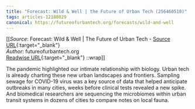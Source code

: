 ```yaml
---
title: "Forecast: Wild & Well | the Future of Urban Tech (256460510)"
tags: articles-12188029
canonical: https://futureofurbantech.org/forecasts/wild-and-well
---
```


[[_Source_: Forecast: Wild & Well | The Future of Urban Tech - [Source URL](https://futureofurbantech.org/forecasts/wild-and-well){:target="_blank"}<br>
_Author_: futureofurbantech.org<br>
[Readwise URL](https://readwise.io/open/256460510){:target="_blank"}
::wrap]]

The pandemic highlighted our intimate relationship with biology. Urban tech is already charting these new urban landscapes and frontiers. Sampling sewage for COVID-19 virus was a key source of data that helped anticipate outbreaks in many cities, weeks before clinical tests revealed a new spike. And biomedical researchers are sequencing the microbiomes within urban transit systems in dozens of cities to compare notes on local fauna.
